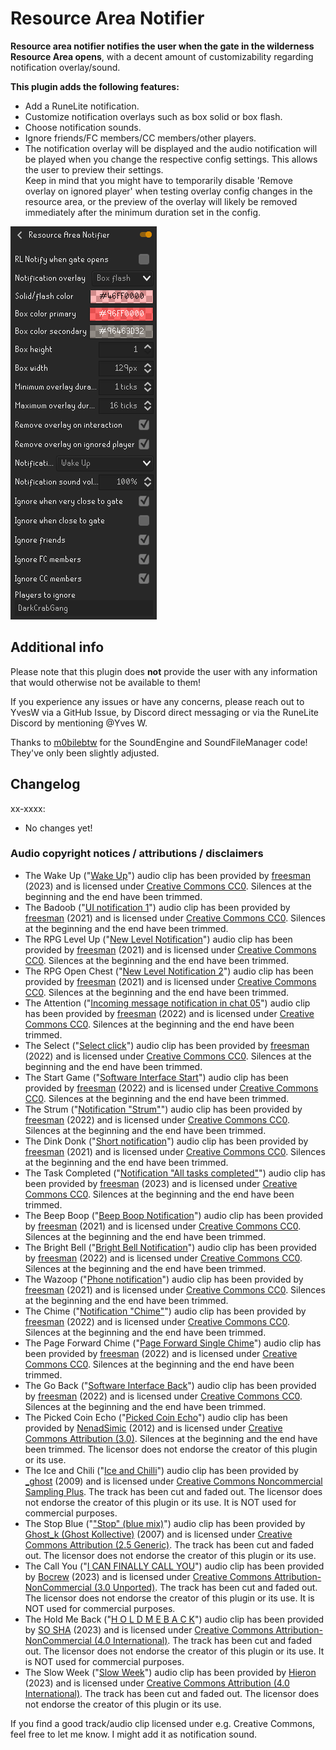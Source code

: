 # Resource Area Notifier
**Resource area notifier notifies the user when the gate in the wilderness Resource Area opens**, with a decent amount of customizability regarding notification overlay/sound.<br>

**This plugin adds the following features:**
- Add a RuneLite notification.
- Customize notification overlays such as box solid or box flash.
- Choose notification sounds.
- Ignore friends/FC members/CC members/other players.
- The notification overlay will be displayed and the audio notification will be played when you change the respective config settings. This allows the user to preview their settings.<br>
Keep in mind that you might have to temporarily disable 'Remove overlay on ignored player' when testing overlay config changes in the resource area, or the preview of the overlay will likely be removed immediately after the minimum duration set in the config.

![Example config](docs/img/example-config.PNG)<br>

## Additional info
Please note that this plugin does **not** provide the user with any information that would otherwise not be available to them!

If you experience any issues or have any concerns, please reach out to YvesW via a GitHub Issue, by Discord direct messaging or via the RuneLite Discord by mentioning @Yves W.

Thanks to [m0bilebtw](https://github.com/m0bilebtw) for the SoundEngine and SoundFileManager code! They've only been slightly adjusted.

## Changelog

xx-xxxx:
- No changes yet!

### Audio copyright notices / attributions / disclaimers
- The Wake Up ("[Wake Up](https://directory.audio/sound-effects/interface-ui/20324-notification-wake-up)") audio clip has been provided by [freesman](https://directory.audio/authoritems/671-freesman) (2023) and is licensed under [Creative Commons CC0](https://creativecommons.org/public-domain/cc0/). Silences at the beginning and the end have been trimmed.
- The Badoob ("[UI notification 1](https://directory.audio/sound-effects/interface-ui/15930-ui-notification-1)") audio clip has been provided by [freesman](https://directory.audio/authoritems/671-freesman) (2021) and is licensed under [Creative Commons CC0](https://creativecommons.org/public-domain/cc0/). Silences at the beginning and the end have been trimmed.
- The RPG Level Up ("[New Level Notification](https://directory.audio/sound-effects/interface-ui/15923-new-level-notification)") audio clip has been provided by [freesman](https://directory.audio/authoritems/671-freesman) (2021) and is licensed under [Creative Commons CC0](https://creativecommons.org/public-domain/cc0/). Silences at the beginning and the end have been trimmed.
- The RPG Open Chest ("[New Level Notification 2](https://directory.audio/sound-effects/interface-ui/15924-new-level-notification-2)") audio clip has been provided by [freesman](https://directory.audio/authoritems/671-freesman) (2021) and is licensed under [Creative Commons CC0](https://creativecommons.org/public-domain/cc0/). Silences at the beginning and the end have been trimmed.
- The Attention ("[Incoming message notification in chat 05](https://directory.audio/sound-effects/interface-ui/17059-incoming-message-notification-in-chat-05)") audio clip has been provided by [freesman](https://directory.audio/authoritems/671-freesman) (2022) and is licensed under [Creative Commons CC0](https://creativecommons.org/public-domain/cc0/). Silences at the beginning and the end have been trimmed.
- The Select ("[Select click](https://directory.audio/sound-effects/interface-ui/16691-select-click)") audio clip has been provided by [freesman](https://directory.audio/authoritems/671-freesman) (2022) and is licensed under [Creative Commons CC0](https://creativecommons.org/public-domain/cc0/). Silences at the beginning and the end have been trimmed.
- The Start Game ("[Software Interface Start](https://directory.audio/sound-effects/interface-ui/16771-software-interface-start)") audio clip has been provided by [freesman](https://directory.audio/authoritems/671-freesman) (2022) and is licensed under [Creative Commons CC0](https://creativecommons.org/public-domain/cc0/). Silences at the beginning and the end have been trimmed.
- The Strum ("[Notification "Strum"](https://directory.audio/sound-effects/interface-ui/17514-notification-strum)") audio clip has been provided by [freesman](https://directory.audio/authoritems/671-freesman) (2022) and is licensed under [Creative Commons CC0](https://creativecommons.org/public-domain/cc0/). Silences at the beginning and the end have been trimmed.
- The Dink Donk ("[Short notification](https://directory.audio/sound-effects/interface-ui/15906-short-notification)") audio clip has been provided by [freesman](https://directory.audio/authoritems/671-freesman) (2021) and is licensed under [Creative Commons CC0](https://creativecommons.org/public-domain/cc0/). Silences at the beginning and the end have been trimmed.
- The Task Completed ("[Notification "All tasks completed"](https://directory.audio/sound-effects/interface-ui/20320-notification-all-tasks-completed)") audio clip has been provided by [freesman](https://directory.audio/authoritems/671-freesman) (2023) and is licensed under [Creative Commons CC0](https://creativecommons.org/public-domain/cc0/). Silences at the beginning and the end have been trimmed.
- The Beep Boop ("[Beep Boop Notification](https://directory.audio/sound-effects/interface-ui/16323-beep-boop-notification)") audio clip has been provided by [freesman](https://directory.audio/authoritems/671-freesman) (2021) and is licensed under [Creative Commons CC0](https://creativecommons.org/public-domain/cc0/). Silences at the beginning and the end have been trimmed.
- The Bright Bell ("[Bright Bell Notification](https://directory.audio/sound-effects/interface-ui/16782-bright-bell-notification)") audio clip has been provided by [freesman](https://directory.audio/authoritems/671-freesman) (2022) and is licensed under [Creative Commons CC0](https://creativecommons.org/public-domain/cc0/). Silences at the beginning and the end have been trimmed.
- The Wazoop ("[Phone notification](https://directory.audio/sound-effects/interface-ui/15913-phone-notification)") audio clip has been provided by [freesman](https://directory.audio/authoritems/671-freesman) (2021) and is licensed under [Creative Commons CC0](https://creativecommons.org/public-domain/cc0/). Silences at the beginning and the end have been trimmed.
- The Chime ("[Notification "Chime"](https://directory.audio/sound-effects/interface-ui/17497-notification-chime)") audio clip has been provided by [freesman](https://directory.audio/authoritems/671-freesman) (2022) and is licensed under [Creative Commons CC0](https://creativecommons.org/public-domain/cc0/). Silences at the beginning and the end have been trimmed.
- The Page Forward Chime ("[Page Forward Single Chime](https://directory.audio/sound-effects/interface-ui/16752-page-forward-single-chime)") audio clip has been provided by [freesman](https://directory.audio/authoritems/671-freesman) (2022) and is licensed under [Creative Commons CC0](https://creativecommons.org/public-domain/cc0/). Silences at the beginning and the end have been trimmed.
- The Go Back ("[Software Interface Back](https://directory.audio/sound-effects/interface-ui/16764-software-interface-back)") audio clip has been provided by [freesman](https://directory.audio/authoritems/671-freesman) (2022) and is licensed under [Creative Commons CC0](https://creativecommons.org/public-domain/cc0/). Silences at the beginning and the end have been trimmed.
- The Picked Coin Echo ("[Picked Coin Echo](https://ccmixter.org/files/NenadSimic/40456)") audio clip has been provided by [NenadSimic](https://ccmixter.org/people/NenadSimic) (2012) and is licensed under [Creative Commons Attribution (3.0)](https://creativecommons.org/licenses/by/3.0/). Silences at the beginning and the end have been trimmed. The licensor does not endorse the creator of this plugin or its use.
- The Ice and Chili ("[Ice and Chilli](https://ccmixter.org/files/_ghost/22043)") audio clip has been provided by [_ghost](https://ccmixter.org/people/_ghost) (2009) and is licensed under [Creative Commons Noncommercial Sampling Plus](https://creativecommons.org/licenses/nc-sampling+/1.0/). The track has been cut and faded out. The licensor does not endorse the creator of this plugin or its use. It is NOT used for commercial purposes.
- The Stop Blue ("["Stop" (blue mix)](https://ccmixter.org/files/Ghost_k/8721)") audio clip has been provided by [Ghost_k (Ghost Kollective)](https://ccmixter.org/people/Ghost_k) (2007) and is licensed under [Creative Commons Attribution (2.5 Generic)](https://creativecommons.org/licenses/by/2.5/). The track has been cut and faded out. The licensor does not endorse the creator of this plugin or its use.
- The Call You ("[I CAN FINALLY CALL YOU](https://ccmixter.org/files/BOCrew/67168)") audio clip has been provided by [Bocrew](https://ccmixter.org/people/BOCrew) (2023) and is licensed under [Creative Commons Attribution-NonCommercial (3.0 Unported)](https://creativecommons.org/licenses/by-nc/3.0/). The track has been cut and faded out. The licensor does not endorse the creator of this plugin or its use. It is NOT used for commercial purposes.
- The Hold Me Back ("[H O L D M E B A C K](https://ccmixter.org/files/thatcrazylittleasian/66880)") audio clip has been provided by [SO SHA](https://ccmixter.org/people/thatcrazylittleasian) (2023) and is licensed under [Creative Commons Attribution-NonCommercial (4.0 International)](https://creativecommons.org/licenses/by-nc/4.0/). The track has been cut and faded out. The licensor does not endorse the creator of this plugin or its use. It is NOT used for commercial purposes.
- The Slow Week ("[Slow Week](https://ccmixter.org/files/Hieron/67067)") audio clip has been provided by [Hieron](https://ccmixter.org/people/Hieron) (2023) and is licensed under [Creative Commons Attribution (4.0 International)](https://creativecommons.org/licenses/by/4.0/). The track has been cut and faded out. The licensor does not endorse the creator of this plugin or its use.

If you find a good track/audio clip licensed under e.g. Creative Commons, feel free to let me know. I might add it as notification sound.